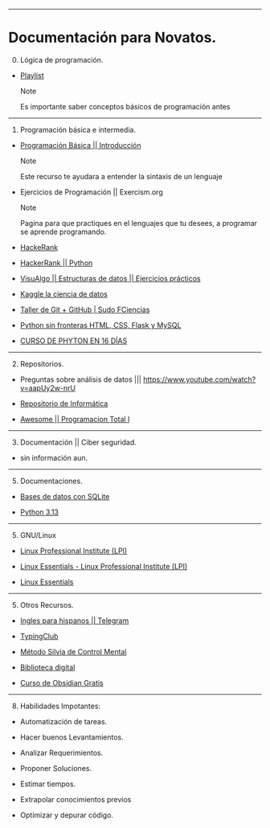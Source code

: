 
***
# Documentación para Novatos.

0. Lógica de programación.

- [Playlist](https://www.youtube.com/watch?v=_Sp8pwd0LOs&list=PLDLnmbUDWFUtFTqLf_lS99z2gmYU5ouRv&ab_channel=Art0xdev)

	>[!Note]
	>Es importante saber conceptos básicos de programación antes 

***


1.  Programación básica e intermedia.


-  [Programación Básica || Introducción](https://www.youtube.com/watch?v=a7eznAouNak&list=PLPmRzmMDGerWEzjT0Vqy8D-IixKMY_6N6)


	>[!Note]
	>Este recurso te ayudara a entender la sintaxis de un lenguaje

- Ejercicios de Programación || Exercism.org


	>[!Note]
	> Pagina para que practiques en el lenguajes que tu desees, a programar se aprende programando.


- [HackeRank](https://www.hackerrank.com/)


- [HackerRank || Python ](https://www.hackerrank.com/domains/python)


- [VisuAlgo || Estructuras de datos || Ejercicios prácticos ](https://visualgo.net/en)


- [Kaggle  la ciencia de datos ](https://www.kaggle.com/)


- [Taller de Git + GitHub | Sudo FCiencias](https://www.youtube.com/live/fa5rqxdA8z4?si=-OtrLr_V_WEDLTBU&t=1080)


- [Python sin fronteras HTML, CSS, Flask y MySQL](https://mega.nz/folder/OM1WBTwB#REpdGHLIvX-LnZu4HoU6Tw)


- [CURSO DE PHYTON EN 16 DÍAS](https://www.mediafire.com/folder/uqjkl6el9q9xv/PYTHON+TOTAL?fbclid=IwZXh0bgNhZW0CMTEAAR1lCAaln_BXY_6DGUf_fb8xEf6DD_LXLV5I1QBl5fMhDbP2wHRU7X1QifY_aem_AeK5dyu4P_BLAKzjbAIIy18xDgjDB8X4B8Th7akkgpi1KuVVp8-1-SY-JeDS578zEWi9acrANUK13RZ8AYHFLfk4)

***

2. Repositorios.

-  Preguntas sobre análisis de datos ||| https://www.youtube.com/watch?v=aapUy2w-nrU


- [Repositorio de Informática](https://github.com/jzavalar/informatica)


- [Awesome || Programacion Total l](https://github.com/sindresorhus/awesome)

***

3. Documentación || Ciber seguridad.


- sin información aun.


***

5. Documentaciones. 

- [Bases de datos con SQLite](https://www.sqlitetutorial.net/sqlite-python/)


- [Python 3.13](https://docs.python.org/3.13/whatsnew/3.13.html)


***

5. GNU/Linux

- [Linux Professional Institute (LPI)](https://www.lpi.org/)


- [Linux Essentials - Linux Professional Institute (LPI)](https://www.lpi.org/es/our-certifications/linux-essentials-overview/)


- [Linux Essentials](https://learning.lpi.org/es/learning-materials/010-160/)

***

5. Otros Recursos.


- [Ingles para hispanos || Telegram](https://t.me/pimsleuringlesparahispanos)


- [TypingClub](https://www.edclub.com/sportal/)


- [Método Silvia de Control Mental](https://t.me/+jhchdfhbSx0wYTAx)


- [Biblioteca digital](http://libgen.st/)


- [Curso de Obsidian Gratis](https://emowe.com/cerebro-digital/curso-tutorial-de-obsidian/)

***

8. Habilidades Impotantes:

- Automatización de tareas.

- Hacer buenos Levantamientos. 

- Analizar Requerimientos.

- Proponer Soluciones. 

- Estimar tiempos.

- Extrapolar conocimientos previos 

- Optimizar y depurar código. 
